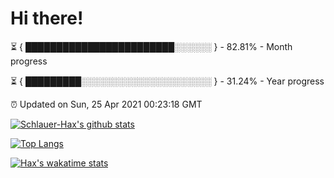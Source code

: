 # Hi there!

⏳ { ████████████████████████░░░░░░ } - 82.81% - Month progress

⏳ { █████████░░░░░░░░░░░░░░░░░░░░░ } - 31.24% - Year progress

⏰ Updated on Sun, 25 Apr 2021 00:23:18 GMT


[![Schlauer-Hax's github stats](https://github-readme-stats.vercel.app/api?username=Schlauer-Hax&show_icons=true&theme=dark&count_private=true)](https://github.com/Schlauer-Hax)


[![Top Langs](https://github-readme-stats.vercel.app/api/top-langs/?username=Schlauer-Hax&layout=compact&theme=dark)](https://github.com/Schlauer-Hax?tab=repositories)


[![Hax's wakatime stats](https://github-readme-stats.vercel.app/api/wakatime?username=Hax&theme=dark)](https://wakatime.com/@Hax)


